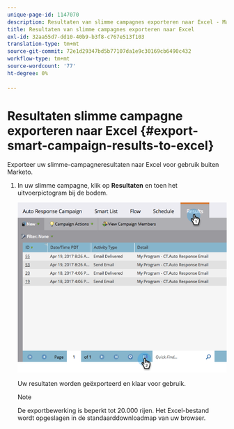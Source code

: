 ```yaml
---
unique-page-id: 1147070
description: Resultaten van slimme campagnes exporteren naar Excel - Marketo Docs - Productdocumentatie
title: Resultaten van slimme campagnes exporteren naar Excel
exl-id: 32aa55d7-dd10-40b9-b3f8-c767e513f103
translation-type: tm+mt
source-git-commit: 72e1d29347bd5b77107da1e9c30169cb6490c432
workflow-type: tm+mt
source-wordcount: '77'
ht-degree: 0%

---
```


# Resultaten slimme campagne exporteren naar Excel {#export-smart-campaign-results-to-excel}

Exporteer uw slimme-campagneresultaten naar Excel voor gebruik buiten Marketo.

1. In uw slimme campagne, klik op **Resultaten** en toen het uitvoerpictogram bij de bodem.

   ![](assets/exportexcel-hands.png)

   Uw resultaten worden geëxporteerd en klaar voor gebruik.

   >[!NOTE]
   >
   >De exportbewerking is beperkt tot 20.000 rijen. Het Excel-bestand wordt opgeslagen in de standaarddownloadmap van uw browser.
